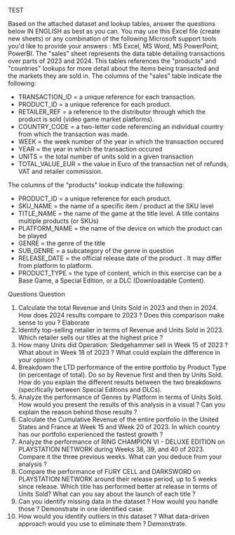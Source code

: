 TEST

Based on the attached dataset and lookup tables, answer the questions below IN ENGLISH as best as you can. You may use this Excel file (create new sheets) or any combination of the following Microsoft support tools you'd like to provide your answers : MS Excel, MS Word, MS PowerPoint, PowerBI.
The "sales" sheet represents the data table detailing transactions over parts of 2023 and 2024. This tables references the "products" and "countries" lookups for more detail about the items being transacted and the markets they are sold in.
The columns of the "sales" table indicate the following:
- TRANSACTION_ID = a unique reference for each transaction.
- PRODUCT_ID = a unique reference for each product.
- RETAILER_REF = a reference to the distributor through which the product is sold (video game market platforms).
- COUNTRY_CODE = a two-letter code referencing an individual country from which the transaction was made. 
- WEEK = the week number of the year in which the transaction occured
- YEAR = the year in which the transaction occured
- UNITS = the total number of units sold in a given transaction
- TOTAL_VALUE_EUR = the value in Euro of the transaction net of refunds, VAT and retailer commission. 

The columns of the "products" lookup indicate the following:
- PRODUCT_ID = a unique reference for each product.
- SKU_NAME = the name of a specific item / product at the SKU level
- TITLE_NAME = the name of the game at the title level. A title contains multiple products (or SKUs)
- PLATFORM_NAME = the name of the device on which the product can be played
- GENRE = the genre of the title
- SUB_GENRE = a subcategory of the genre in question
- RELEASE_DATE = the official release date of the product . It may differ from platform to platform.
- PRODUCT_TYPE = the type of content, which in this exercise can be a Base Game, a Special Edition, or a DLC (Downloadable Content).


Questions
Question
1. Calculate the total Revenue and Units Sold in 2023 and then in 2024. How does 2024 results compare to 2023 ? Does this comparison make sense to you ? Elaborate
2. Identify top-selling retailer in terms of Revenue and Units Sold in 2023. Which retailer sells our titles at the highest price ?
4. How many Units did Operation: Sledgehammer sell in Week 15 of 2023 ? What about in Week 18 of 2023 ? What could explain the difference in your opinion ?
5. Breakdown the LTD performance of the entire portfolio by Product Type (in percentage of total). Do so by Revenue first and then by Units Sold. How do you explain the different results between the two breakdowns (specifically between Special Editions and DLCs).
6. Analyze the performance of Genres by Platform in terms of Units Sold. How would you present the results of this analysis in a visual ? Can you explain the reason behind those results ?
7. Calculate the Cumulative Revenue of the entire portfolio in the United States and France at Week 15 and Week 20 of 2023. In which country has our portfolio experienced the fastest growth ?
8. Analyze the performance of RING CHAMPION VI - DELUXE EDITION on PLAYSTATION NETWORK during Weeks 38, 39, and 40 of 2023. Compare it the three previous weeks. What can you deduce from your analysis ?
9. Compare the performance of FURY CELL and DARKSWORD on PLAYSTATION NETWORK around their release period, up to 5 weeks since release. Which title has performed better at release in terms of Units Sold? What can you say about the launch of each title ?
10. Can you identify missing data in the dataset ? How would you handle those ? Demonstrate in one identified case.
11. How would you identify outliers in this dataset ? What data-driven approach would you use to eliminate them ? Demonstrate.
